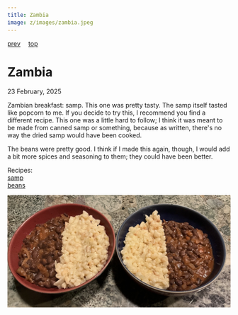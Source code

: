 ```yaml
---
title: Zambia
image: z/images/zambia.jpeg
---
```

[prev](../y/yemen.md)&emsp;
[top](../index.md)&emsp;
# Zambia
23 February, 2025

Zambian breakfast: samp. This one was pretty tasty. The samp itself
tasted like popcorn to me.  If you decide to try this, I recommend you
find a different recipe. This one was a little hard to follow; I think
it was meant to be made from canned samp or something, because as
written, there's no way the dried samp would have been cooked.

The beans were pretty good. I think if I made this again, though, I
would add a bit more spices and seasoning to them; they could have
been better.

Recipes:<br>
[samp](https://www.foodandhome.co.za/recipes/how-to-cook-creamy-samp)<br>
[beans](https://zambiankitchen.com/dried-beans-recipe/)<br>

![breakfast](images/zambia.jpeg)
